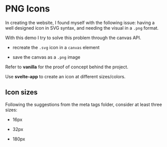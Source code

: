 # PNG Icons

In creating the website, I found myself with the following issue: having a well designed icon in SVG syntax, and needing the visual in a `.png` format.

With this demo I try to solve this problem through the canvas API.

- recreate the `.svg` icon in a `canvas` element

- save the canvas as a `.png` image

Refer to **vanilla** for the proof of concept behind the project.

Use **svelte-app** to create an icon at different sizes/colors.

## Icon sizes

Following the suggestions from the meta tags folder, consider at least three sizes:

- 16px

- 32px

- 180px
